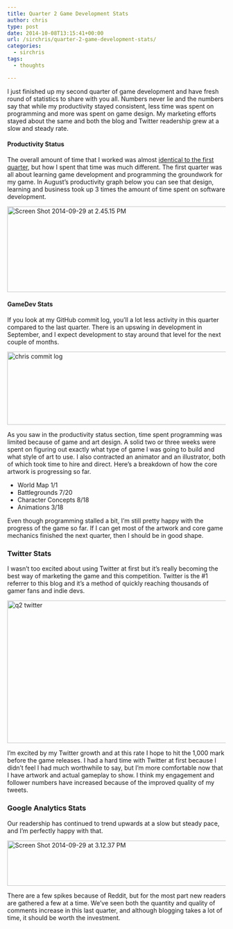 ```yaml
---
title: Quarter 2 Game Development Stats
author: chris
type: post
date: 2014-10-08T13:15:41+00:00
url: /sirchris/quarter-2-game-development-stats/
categories:
  - sirchris
tags:
  - thoughts

---
```

I just finished up my second quarter of game development and have fresh round of statistics to share with you all. Numbers never lie and the numbers say that while my productivity stayed consistent, less time was spent on programming and more was spent on game design. My marketing efforts stayed about the same and both the blog and Twitter readership grew at a slow and steady rate.
<!--more-->

#### Productivity Status

The overall amount of time that I worked was almost [identical to the first quarter](), but how I spent that time was much different. The first quarter was all about learning game development and programming the groundwork for my game. In August&#8217;s productivity graph below you can see that design, learning and business took up 3 times the amount of time spent on software development.

<div class="inlineimg">
  <img src="http://localhost:8888/wp-content/uploads/2014/09/Screen-Shot-2014-09-29-at-2.45.15-PM-1-1024x324.png" alt="Screen Shot 2014-09-29 at 2.45.15 PM" width="625" height="197" class="alignnone size-large wp-image-1335" />
</div>

#### GameDev Stats

If you look at my GitHub commit log, you&#8217;ll a lot less activity in this quarter compared to the last quarter. There is an upswing in development in September, and I expect development to stay around that level for the next couple of months.

<div class="inlineimg">
  <img src="http://localhost:8888/wp-content/uploads/2014/09/chris-commit-log-1.png" alt="chris commit log" width="800" height="168" class="alignnone size-full wp-image-1337" srcset="http://localhost:8888/wp-content/uploads/2014/09/chris-commit-log-1.png 847w, http://localhost:8888/wp-content/uploads/2014/09/chris-commit-log-1-300x63.png 300w, http://localhost:8888/wp-content/uploads/2014/09/chris-commit-log-1-768x161.png 768w" sizes="(max-width: 800px) 100vw, 800px" />
</div>

As you saw in the productivity status section, time spent programming was limited because of game and art design. A solid two or three weeks were spent on figuring out exactly what type of game I was going to build and what style of art to use. I also contracted an animator and an illustrator, both of which took time to hire and direct. Here&#8217;s a breakdown of how the core artwork is progressing so far.

  * World Map 1/1
  * Battlegrounds 7/20
  * Character Concepts 8/18
  * Animations 3/18

Even though programming stalled a bit, I&#8217;m still pretty happy with the progress of the game so far. If I can get most of the artwork and core game mechanics finished the next quarter, then I should be in good shape.

### Twitter Stats

I wasn&#8217;t too excited about using Twitter at first but it&#8217;s really becoming the best way of marketing the game and this competition. Twitter is the #1 referrer to this blog and it&#8217;s a method of quickly reaching thousands of gamer fans and indie devs.

<div class="inlineimg">
  <img src="http://localhost:8888/wp-content/uploads/2014/09/q2-twitter-1.png" alt="q2 twitter" width="778" height="328" class="alignnone size-full wp-image-1339" srcset="http://localhost:8888/wp-content/uploads/2014/09/q2-twitter-1.png 778w, http://localhost:8888/wp-content/uploads/2014/09/q2-twitter-1-300x126.png 300w, http://localhost:8888/wp-content/uploads/2014/09/q2-twitter-1-768x324.png 768w" sizes="(max-width: 778px) 100vw, 778px" />
</div>

I&#8217;m excited by my Twitter growth and at this rate I hope to hit the 1,000 mark before the game releases. I had a hard time with Twitter at first because I didn&#8217;t feel I had much worthwhile to say, but I&#8217;m more comfortable now that I have artwork and actual gameplay to show. I think my engagement and follower numbers have increased because of the improved quality of my tweets.

### Google Analytics Stats

Our readership has continued to trend upwards at a slow but steady pace, and I&#8217;m perfectly happy with that.

<div class="inlineimg">
  <img src="http://localhost:8888/wp-content/uploads/2014/09/Screen-Shot-2014-09-29-at-3.12.37-PM-1-1024x171.png" alt="Screen Shot 2014-09-29 at 3.12.37 PM" width="625" height="104" class="alignnone size-large wp-image-1340" srcset="http://localhost:8888/wp-content/uploads/2014/09/Screen-Shot-2014-09-29-at-3.12.37-PM-1-1024x171.png 1024w, http://localhost:8888/wp-content/uploads/2014/09/Screen-Shot-2014-09-29-at-3.12.37-PM-1-300x50.png 300w, http://localhost:8888/wp-content/uploads/2014/09/Screen-Shot-2014-09-29-at-3.12.37-PM-1-768x129.png 768w, http://localhost:8888/wp-content/uploads/2014/09/Screen-Shot-2014-09-29-at-3.12.37-PM-1.png 1428w" sizes="(max-width: 625px) 100vw, 625px" />
</div>

There are a few spikes because of Reddit, but for the most part new readers are gathered a few at a time. We&#8217;ve seen both the quantity and quality of comments increase in this last quarter, and although blogging takes a lot of time, it should be worth the investment.